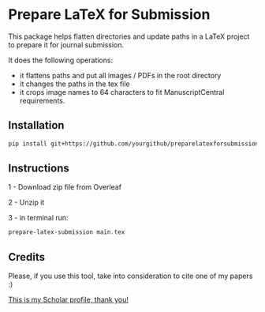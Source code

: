 # Prepare LaTeX for Submission

This package helps flatten directories and update paths in a LaTeX project to prepare it for journal submission.

It does the following operations:
- it flattens paths and put all images / PDFs in the root directory
- it changes the paths in the tex file
- it crops image names to 64 characters to fit ManuscriptCentral requirements.

## Installation

```bash
pip install git+https://github.com/yourgithub/preparelatexforsubmission.git
```

## Instructions
1 - Download zip file from Overleaf

2 - Unzip it

3 - in terminal run:

```bash
prepare-latex-submission main.tex
```

## Credits
Please, if you use this tool, take into consideration to cite one of my papers :)

[This is my Scholar profile, thank you!](https://scholar.google.it/citations?user=RgENzxkAAAAJ&hl)
